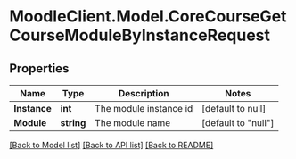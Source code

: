 # MoodleClient.Model.CoreCourseGetCourseModuleByInstanceRequest

## Properties

Name | Type | Description | Notes
------------ | ------------- | ------------- | -------------
**Instance** | **int** | The module instance id | [default to null]
**Module** | **string** | The module name | [default to "null"]

[[Back to Model list]](../README.md#documentation-for-models) [[Back to API list]](../README.md#documentation-for-api-endpoints) [[Back to README]](../README.md)

